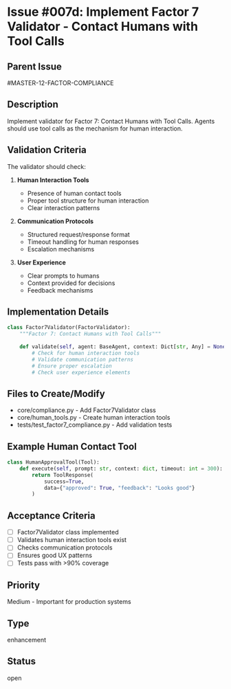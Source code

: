 # Issue #007d: Implement Factor 7 Validator - Contact Humans with Tool Calls

## Parent Issue
#MASTER-12-FACTOR-COMPLIANCE

## Description
Implement validator for Factor 7: Contact Humans with Tool Calls. Agents should use tool calls as the mechanism for human interaction.

## Validation Criteria
The validator should check:
1. **Human Interaction Tools**
   - Presence of human contact tools
   - Proper tool structure for human interaction
   - Clear interaction patterns

2. **Communication Protocols**
   - Structured request/response format
   - Timeout handling for human responses
   - Escalation mechanisms

3. **User Experience**
   - Clear prompts to humans
   - Context provided for decisions
   - Feedback mechanisms

## Implementation Details
```python
class Factor7Validator(FactorValidator):
    """Factor 7: Contact Humans with Tool Calls"""
    
    def validate(self, agent: BaseAgent, context: Dict[str, Any] = None):
        # Check for human interaction tools
        # Validate communication patterns
        # Ensure proper escalation
        # Check user experience elements
```

## Files to Create/Modify
- core/compliance.py - Add Factor7Validator class
- core/human_tools.py - Create human interaction tools
- tests/test_factor7_compliance.py - Add validation tests

## Example Human Contact Tool
```python
class HumanApprovalTool(Tool):
    def execute(self, prompt: str, context: dict, timeout: int = 300):
        return ToolResponse(
            success=True,
            data={"approved": True, "feedback": "Looks good"}
        )
```

## Acceptance Criteria
- [ ] Factor7Validator class implemented
- [ ] Validates human interaction tools exist
- [ ] Checks communication protocols
- [ ] Ensures good UX patterns
- [ ] Tests pass with >90% coverage

## Priority
Medium - Important for production systems

## Type
enhancement

## Status
open